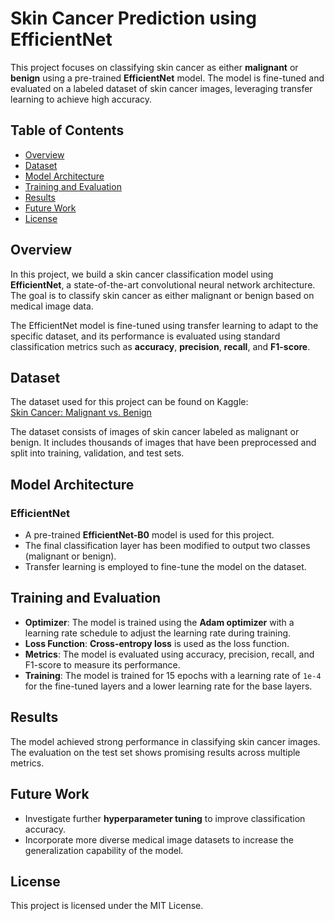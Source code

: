 # Skin Cancer Prediction using EfficientNet

This project focuses on classifying skin cancer as either **malignant** or **benign** using a pre-trained **EfficientNet** model. The model is fine-tuned and evaluated on a labeled dataset of skin cancer images, leveraging transfer learning to achieve high accuracy.

## Table of Contents
- [Overview](#overview)
- [Dataset](#dataset)
- [Model Architecture](#model-architecture)
- [Training and Evaluation](#training-and-evaluation)
- [Results](#results)
- [Future Work](#future-work)
- [License](#license)

## Overview
In this project, we build a skin cancer classification model using **EfficientNet**, a state-of-the-art convolutional neural network architecture. The goal is to classify skin cancer as either malignant or benign based on medical image data.

The EfficientNet model is fine-tuned using transfer learning to adapt to the specific dataset, and its performance is evaluated using standard classification metrics such as **accuracy**, **precision**, **recall**, and **F1-score**.

## Dataset
The dataset used for this project can be found on Kaggle:  
[Skin Cancer: Malignant vs. Benign](https://www.kaggle.com/datasets/fanconic/skin-cancer-malignant-vs-benign/data)

The dataset consists of images of skin cancer labeled as malignant or benign. It includes thousands of images that have been preprocessed and split into training, validation, and test sets.

## Model Architecture

### **EfficientNet**
- A pre-trained **EfficientNet-B0** model is used for this project.
- The final classification layer has been modified to output two classes (malignant or benign).
- Transfer learning is employed to fine-tune the model on the dataset.

## Training and Evaluation
- **Optimizer**: The model is trained using the **Adam optimizer** with a learning rate schedule to adjust the learning rate during training.
- **Loss Function**: **Cross-entropy loss** is used as the loss function.
- **Metrics**: The model is evaluated using accuracy, precision, recall, and F1-score to measure its performance.
- **Training**: The model is trained for 15 epochs with a learning rate of `1e-4` for the fine-tuned layers and a lower learning rate for the base layers.

## Results
The model achieved strong performance in classifying skin cancer images. The evaluation on the test set shows promising results across multiple metrics.

## Future Work
- Investigate further **hyperparameter tuning** to improve classification accuracy.
- Incorporate more diverse medical image datasets to increase the generalization capability of the model.

## License
This project is licensed under the MIT License.
